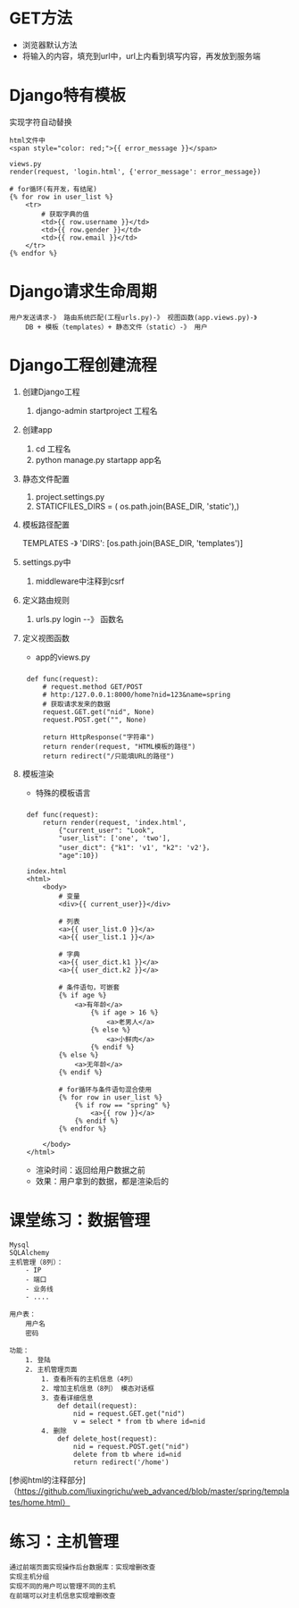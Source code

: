# GET方法 #
- 浏览器默认方法
- 将输入的内容，填充到url中，url上内看到填写内容，再发放到服务端

# Django特有模板 #
实现字符自动替换

	html文件中
	<span style="color: red;">{{ error_message }}</span>
	
	views.py
	render(request, 'login.html', {'error_message': error_message})

	# for循环(有开发，有结尾)
	{% for row in user_list %}
		<tr>
			# 获取字典的值
			<td>{{ row.username }}</td>
			<td>{{ row.gender }}</td>
			<td>{{ row.email }}</td>
		</tr>
	{% endfor %}

# Django请求生命周期 #
	用户发送请求-》 路由系统匹配(工程urls.py)-》 视图函数(app.views.py)-》
		DB + 模板（templates）+ 静态文件（static）-》 用户
	
# Django工程创建流程 #
1. 创建Django工程
	1. django-admin startproject 工程名

2. 创建app
	1. cd 工程名
	2. python manage.py startapp app名

3. 静态文件配置
	1. project.settings.py
	2. STATICFILES_DIRS = (
	    os.path.join(BASE_DIR, 'static'),)

4. 模板路径配置

	TEMPLATES -》	 'DIRS': [os.path.join(BASE_DIR, 'templates')]


5. settings.py中
	1. middleware中注释到csrf

6. 定义路由规则
	1. urls.py
	   login --》 函数名

7. 定义视图函数
	- app的views.py
	###
		def func(request):
			# request.method GET/POST
			# http:/127.0.0.1:8000/home?nid=123&name=spring
			# 获取请求发来的数据
			request.GET.get("nid", None)
			request.POST.get("", None)
			
			return HttpResponse("字符串")
			return render(request, "HTML模板的路径")
			return redirect("/只能填URL的路径")
8. 模板渲染
	- 特殊的模板语言
	###
		def func(request):
			return render(request, 'index.html', 
				{"current_user": "Look", 
				"user_list": ['one', 'two'],
				"user_dict": {"k1": 'v1', "k2": 'v2'}，
				"age":10})

		index.html
		<html>
			<body>
				# 变量
				<div>{{ current_user}}</div>

				# 列表
				<a>{{ user_list.0 }}</a>
				<a>{{ user_list.1 }}</a>
				
				# 字典
				<a>{{ user_dict.k1 }}</a>
				<a>{{ user_dict.k2 }}</a>
			
				# 条件语句，可嵌套
				{% if age %}
					<a>有年龄</a>
						{% if age > 16 %}
							<a>老男人</a>
						{% else %}
							<a>小鲜肉</a>
						{% endif %}
				{% else %}
					<a>无年龄</a>
				{% endif %}
				
				# for循环与条件语句混合使用
				{% for row in user_list %}
					{% if row == "spring" %}
						<a>{{ row }}</a>
					{% endif %}
				{% endfor %}

			</body>
		</html>

	- 渲染时间：返回给用户数据之前
	- 效果：用户拿到的数据，都是渲染后的


# 课堂练习：数据管理 #
	Mysql
	SQLAlchemy
	主机管理（8列）：
		- IP
		- 端口
		- 业务线
		- ....
	
	用户表：
		用户名
		密码
	
	功能：
		1. 登陆
		2. 主机管理页面
			1. 查看所有的主机信息（4列）
			2. 增加主机信息（8列） 模态对话框
			3. 查看详细信息
				def detail(request):
					nid = request.GET.get("nid")
					v = select * from tb where id=nid
			4. 删除
				def delete_host(request):
					nid = request.POST.get("nid")
					delete from tb where id=nid
					return redirect('/home')
[参阅html的注释部分]（https://github.com/liuxingrichu/web_advanced/blob/master/spring/templates/home.html）

# 练习：主机管理 #
	通过前端页面实现操作后台数据库：实现增删改查
	实现主机分组
	实现不同的用户可以管理不同的主机
	在前端可以对主机信息实现增删改查